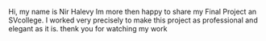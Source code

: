 Hi, my name is Nir Halevy Im more then happy to share my Final Project an SVcollege. I worked very precisely to make this project as professional and elegant as it is. thenk you for watching my work

